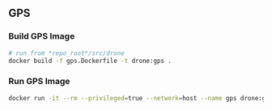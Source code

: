 ## GPS

### Build GPS Image

```bash
# run from *repo_root*/src/drone
docker build -f gps.Dockerfile -t drone:gps .
```

### Run GPS Image
```bash
docker run -it --rm --privileged=true --network=host --name gps drone:gps
```